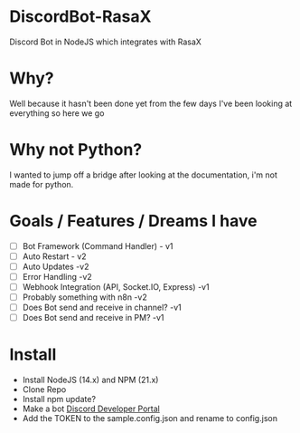 # DiscordBot-RasaX
Discord Bot in NodeJS which integrates with RasaX

# Why?
Well because it hasn't been done yet from the few days I've been looking at everything so here we go

# Why not Python?
I wanted to jump off a bridge after looking at the documentation, i'm not made for python.

# Goals / Features / Dreams I have
- [ ] Bot Framework (Command Handler) - v1
- [ ] Auto Restart - v2
- [ ] Auto Updates -v2
- [ ] Error Handling -v2
- [ ] Webhook Integration (API, Socket.IO, Express) -v1
- [ ] Probably something with n8n -v2
- [ ] Does Bot send and receive in channel? -v1
- [ ] Does Bot send and receive in PM? -v1
  
# Install
- Install NodeJS (14.x) and NPM (21.x)
- Clone Repo
- Install npm update?
- Make a bot [Discord Developer Portal](https://discord.com/developers/applications) 
- Add the TOKEN to the sample.config.json and rename to config.json
